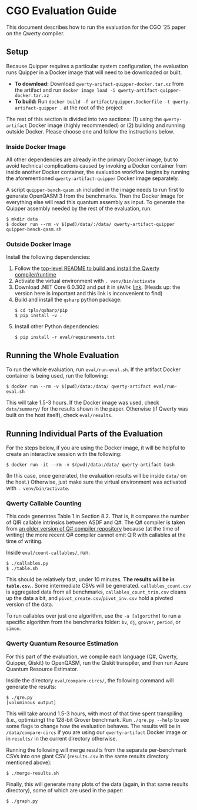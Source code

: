 CGO Evaluation Guide
====================

This document describes how to run the evaluation for the CGO '25 paper on the
Qwerty compiler.

Setup
-----

Because Quipper requires a particular system configuration, the evaluation runs
Quipper in a Docker image that will need to be downloaded or built.

* **To download:** Download `qwerty-arifact-quipper-docker.tar.xz` from the
  artifact and run `docker image load -i qwerty-artifact-quipper-docker.tar.xz`
* **To build:** Run `docker build -f artifact/quipper.Dockerfile -t qwerty-artifact-quipper .`
  at the root of the project

The rest of this section is divided into two sections: (1) using the
`qwerty-artifact` Docker image (highly recommended) or (2) building and running
outside Docker. Please choose one and follow the instructions below.

### Inside Docker Image

All other dependencies are already in the primary Docker image, but to avoid
technical complications caused by invoking a Docker container from inside
another Docker container, the evaluation workflow begins by running the
aforementioned `qwerty-artifact-quipper` Docker image separately.

A script `quipper-bench-qasm.sh` included in the image needs to run first to
generate OpenQASM 3 from the benchmarks. Then the Docker image for everything
else will read this quantum assembly as input. To generate the Quipper assembly
needed by the rest of the evaluation, run:

    $ mkdir data
    $ docker run --rm -v $(pwd)/data/:/data/ qwerty-artifact-quipper quipper-bench-qasm.sh

### Outside Docker Image

Install the following dependencies:

1. Follow the [top-level README to build and install the Qwerty
   compiler/runtime][3]
2. Activate the virtual environment with `. venv/bin/activate`
3. Download .NET Core 6.0.302 and put it in `$PATH`: [link][1]. (Heads up:
   the version here is important and this link is inconvenient to find)
4. Build and install the `qsharp` python package:
   ```
   $ cd tpls/qsharp/pip
   $ pip install -v .
   ```
5. Install other Python dependencies:
   ```
   $ pip install -r eval/requirements.txt
   ```

Running the Whole Evaluation
----------------------------

To run the whole evaluation, run `eval/run-eval.sh`. If the artifact Docker
container is being used, run the following:

    $ docker run --rm -v $(pwd)/data:/data/ qwerty-artifact eval/run-eval.sh

This will take 1.5-3 hours. If the Docker image was used, check `data/summary/`
for the results shown in the paper. Otherwise (if Qwerty was built on the host
itself), check `eval/results`.

Running Individual Parts of the Evaluation
------------------------------------------

For the steps below, if you are using the Docker image, it will be helpful to
create an interactive session with the following:

    $ docker run -it --rm -v $(pwd)/data:/data/ qwerty-artifact bash

(In this case, once generated, the evaluation results will be inside `data/` on
the host.) Otherwise, just make sure the virtual environment was activated with
`. venv/bin/activate`.

### Qwerty Callable Counting

This code generates Table 1 in Section 8.2. That is, it compares the number of
QIR callable intrinsics between ASDF and Q#. The Q# compiler is taken from [an
older version of Q# compiler repository][2] because (at the time of writing)
the more recent Q# compiler cannot emit QIR with callables at the time of
writing.


Inside `eval/count-callables/`, run:

    $ ./callables.py
    $ ./table.sh

This should be relatively fast, under 10 minutes. **The results will be in
`table.csv`.**. Some intermediate CSVs will be generated. `callables_count.csv`
is aggregated data from all benchmarks, `callables_count_trim.csv` cleans up
the data a bit, and `pivot_create.csv`/`pivot_inv.csv` hold a pivoted version
of the data.

To run callables over just one algorithm, use the `-a [algorithm]` to run a
specific algorithm from the benchmarks folder: `bv`, `dj`, `grover`, `period`,
or `simon`.

### Qwerty Quantum Resource Estimation

For this part of the evaluation, we compile each language (Q#, Qwerty, Quipper,
Qiskit) to OpenQASM, run the Qiskit transpiler, and then run Azure Quantum
Resource Estimator.

Inside the directory `eval/compare-circs/`, the following command will generate
the results:

    $ ./qre.py
    [voluminous output]

This will take around 1.5-3 hours, with most of that time spent transpiling
(i.e., optimizing) the 128-bit Grover benchmark. Run `./qre.py --help` to see
some flags to change how the evaluation behaves. The results will be in
`/data/compare-circs` if you are using our `qwerty-artifact` Docker image or in
`results/` in the current directory otherwise.

Running the following will merge results from the separate per-benchmark CSVs
into one giant CSV (`results.csv` in the same results directory mentioned
above):

    $ ./merge-results.sh

Finally, this will generate many plots of the data (again, in that same results
directory), some of which are used in the paper:

    $ ./graph.py

[1]: https://download.visualstudio.microsoft.com/download/pr/0e83f50a-0619-45e6-8f16-dc4f41d1bb16/e0de908b2f070ef9e7e3b6ddea9d268c/dotnet-sdk-6.0.302-linux-x64.tar.gz
[2]: https://github.com/microsoft/qsharp-compiler/tree/main/examples/QIR/Emission
[3]: ../../README.md#building-the-compiler-on-your-own-machine
